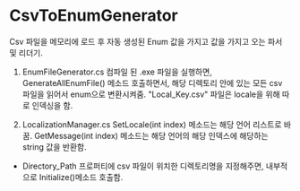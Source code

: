 # CsvToEnumGenerator
Csv 파일을 메모리에 로드 후 자동 생성된 Enum 값을 가지고 값을 가지고 오는 파서 및 리더기.

1. EnumFileGenerator.cs
컴파일 된 .exe 파일을 실행하면,
GenerateAllEnumFile() 메소드 호출하면서, 해당 디렉토리 안에 있는 모든 csv 파일을 읽어서 enum으로 변환시켜줌.
"Local_Key.csv" 파일은 locale을 위해 따로 인덱싱을 함.

2. LocalizationManager.cs
SetLocale(int index) 메소드는 해당 언어 리스트로 바꿈.
GetMessage(int index) 메소드는 해당 언어의 해당 인덱스에 해당하는 string 값을 반환함.

* Directory_Path 프로퍼티에 csv 파일이 위치한 디렉토리명을 지정해주면, 내부적으로 Initialize()메소드 호출함.
